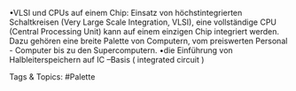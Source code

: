 •VLSI und CPUs auf einem Chip:  Einsatz von höchstintegrierten Schaltkreisen (Very Large Scale
Integration, VLSI), eine vollständige CPU (Central Processing Unit) kann auf einem einzigen Chip 
integriert werden. Dazu gehören eine breite Palette von Computern, vom preiswerten Personal -
Computer bis zu den Supercomputern. 
•die Einführung von Halbleiterspeichern auf IC –Basis ( integrated circuit )

   Tags & Topics:
   #Palette
